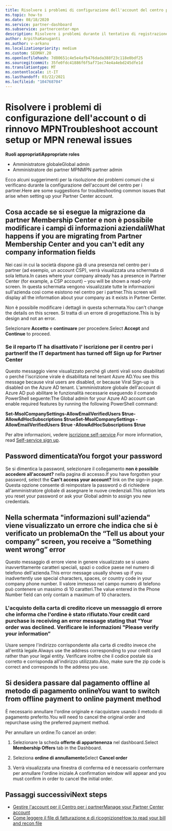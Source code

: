 ```yaml
---
title: Risolvere i problemi di configurazione dell'account del centro per i partner o del rinnovo MPN
ms.topic: how-to
ms.date: 08/18/2020
ms.service: partner-dashboard
ms.subservice: partnercenter-mpn
description: Risolvere i problemi durante il tentativo di registrazione nel centro per i partner. Le risposte rispondono a problemi con i metodi di pagamento, dimenticando le password e altro ancora.
author: ArpithaKanuganti
ms.author: v-arkanu
ms.localizationpriority: medium
ms.custom: SEOMAY.20
ms.openlocfilehash: 7d80651c4e5e4afb476dada388f23c118e0bdf25
ms.sourcegitcommit: 35fe0fdc41886f6f5af71ec74e4a4ebd245dfe1d
ms.translationtype: MT
ms.contentlocale: it-IT
ms.lasthandoff: 03/22/2021
ms.locfileid: "104768704"
---
```

# <a name="troubleshoot-account-setup-or-mpn-renewal-issues"></a><span data-ttu-id="c9504-104">Risolvere i problemi di configurazione dell'account o di rinnovo MPN</span><span class="sxs-lookup"><span data-stu-id="c9504-104">Troubleshoot account setup or MPN renewal issues</span></span>


<span data-ttu-id="c9504-105">**Ruoli appropriati**</span><span class="sxs-lookup"><span data-stu-id="c9504-105">**Appropriate roles**</span></span>

- <span data-ttu-id="c9504-106">Amministratore globale</span><span class="sxs-lookup"><span data-stu-id="c9504-106">Global admin</span></span>
- <span data-ttu-id="c9504-107">Amministratore dei partner MPN</span><span class="sxs-lookup"><span data-stu-id="c9504-107">MPN partner admin</span></span> 
 
<span data-ttu-id="c9504-108">Ecco alcuni suggerimenti per la risoluzione dei problemi comuni che si verificano durante la configurazione dell'account del centro per i partner.</span><span class="sxs-lookup"><span data-stu-id="c9504-108">Here are some suggestions for troubleshooting common issues that arise when setting up your Partner Center account.</span></span>

## <a name="what-happens-if-you-are-migrating-from-partner-membership-center-and-you-cant-edit-any-company-information-fields"></a><span data-ttu-id="c9504-109">Cosa accade se si esegue la migrazione da partner Membership Center e non è possibile modificare i campi di informazioni aziendali</span><span class="sxs-lookup"><span data-stu-id="c9504-109">What happens if you are migrating from Partner Membership Center and you can't edit any company information fields</span></span>

<span data-ttu-id="c9504-110">Nei casi in cui la società dispone già di una presenza nel centro per i partner (ad esempio, un account CSP), verrà visualizzata una schermata di sola lettura.</span><span class="sxs-lookup"><span data-stu-id="c9504-110">In cases where your company already has a presence in Partner Center (for example, a CSP account) – you will be shown a read-only screen.</span></span> <span data-ttu-id="c9504-111">In questa schermata vengono visualizzate tutte le informazioni sull'azienda così come esistono nel centro per i partner.</span><span class="sxs-lookup"><span data-stu-id="c9504-111">This screen will display all the information about your company as it exists in Partner Center.</span></span>

<span data-ttu-id="c9504-112">Non è possibile modificare i dettagli in questa schermata.</span><span class="sxs-lookup"><span data-stu-id="c9504-112">You can't change the details on this screen.</span></span> <span data-ttu-id="c9504-113">Si tratta di un errore di progettazione.</span><span class="sxs-lookup"><span data-stu-id="c9504-113">This is by design and not an error.</span></span>

<span data-ttu-id="c9504-114">Selezionare **Accetto** e **continuare** per procedere.</span><span class="sxs-lookup"><span data-stu-id="c9504-114">Select **Accept** and **Continue** to proceed.</span></span>


### <a name="if-the-it-department-has-turned-off-sign-up-for-partner-center"></a><span data-ttu-id="c9504-115">Se il reparto IT ha disattivato l' **iscrizione per il centro per i partner**</span><span class="sxs-lookup"><span data-stu-id="c9504-115">If the IT department has turned off **Sign up for Partner Center**</span></span>

<span data-ttu-id="c9504-116">Questo messaggio viene visualizzato perché gli utenti virali sono disabilitati o perché l'iscrizione virale è disabilitata nel tenant Azure AD.</span><span class="sxs-lookup"><span data-stu-id="c9504-116">You see this message because viral users are disabled, or because Viral Sign-up is disabled on the Azure AD tenant.</span></span> <span data-ttu-id="c9504-117">L'amministratore globale dell'account di Azure AD può abilitare le funzionalità necessarie eseguendo il comando PowerShell seguente:</span><span class="sxs-lookup"><span data-stu-id="c9504-117">The Global admin for your Azure AD account can enable required features by running the following PowerShell command:</span></span>

<span data-ttu-id="c9504-118">**Set-MsolCompanySettings-AllowEmailVerifiedUsers $true-AllowAdHocSubscriptions $true**</span><span class="sxs-lookup"><span data-stu-id="c9504-118">**Set-MsolCompanySettings -AllowEmailVerifiedUsers $true -AllowAdHocSubscriptions $true**</span></span>

<span data-ttu-id="c9504-119">Per altre informazioni, vedere [iscrizione self-service](/azure/active-directory/users-groups-roles/directory-self-service-signup).</span><span class="sxs-lookup"><span data-stu-id="c9504-119">For more information, read [Self-service sign up](/azure/active-directory/users-groups-roles/directory-self-service-signup).</span></span>

## <a name="you-forgot-your-password"></a><span data-ttu-id="c9504-120">Password dimenticata</span><span class="sxs-lookup"><span data-stu-id="c9504-120">You forgot your password</span></span>

<span data-ttu-id="c9504-121">Se si dimentica la password, selezionare il collegamento **non è possibile accedere all'account?** nella pagina di accesso.</span><span class="sxs-lookup"><span data-stu-id="c9504-121">If you have forgotten your password, select the **Can't access your account?** link on the sign-in page.</span></span> <span data-ttu-id="c9504-122">Questa opzione consente di reimpostare la password o di richiedere all'amministratore globale di assegnare le nuove credenziali.</span><span class="sxs-lookup"><span data-stu-id="c9504-122">This option lets you reset your password or ask your Global admin to assign you new credentials.</span></span>

## <a name="on-the-tell-us-about-your-company-screen-you-receive-a-something-went-wrong-error"></a><span data-ttu-id="c9504-123">Nella schermata "informazioni sull'azienda" viene visualizzato un errore che indica che si è verificato un problema</span><span class="sxs-lookup"><span data-stu-id="c9504-123">On the “Tell us about your company” screen, you receive a “Something went wrong” error</span></span>

<span data-ttu-id="c9504-124">Questo messaggio di errore viene in genere visualizzato se si usano inavvertitamente caratteri speciali, spazi o codice paese nel numero di telefono dell'azienda.</span><span class="sxs-lookup"><span data-stu-id="c9504-124">This error message usually shows up if you inadvertently use special characters, spaces, or country code in your company phone number.</span></span> <span data-ttu-id="c9504-125">Il valore immesso nel campo numero di telefono può contenere un massimo di 10 caratteri.</span><span class="sxs-lookup"><span data-stu-id="c9504-125">The value entered in the Phone Number field can only contain a maximum of 10 characters.</span></span>


### <a name="your-credit-card-purchase-is-receiving-an-error-message-stating-that-your-order-was-declined-please-verify-your-information"></a><span data-ttu-id="c9504-126">L'acquisto della carta di credito riceve un messaggio di errore che informa che l'ordine è stato rifiutato.</span><span class="sxs-lookup"><span data-stu-id="c9504-126">Your credit card purchase is receiving an error message stating that “Your order was declined.</span></span> <span data-ttu-id="c9504-127">Verificare le informazioni "</span><span class="sxs-lookup"><span data-stu-id="c9504-127">Please verify your information”</span></span>


<span data-ttu-id="c9504-128">Usare sempre l'indirizzo corrispondente alla carta di credito invece che all'entità legale.</span><span class="sxs-lookup"><span data-stu-id="c9504-128">Always use the address corresponding to your credit card rather than your legal entity.</span></span> <span data-ttu-id="c9504-129">Verificare inoltre che il codice postale sia corretto e corrisponda all'indirizzo utilizzato.</span><span class="sxs-lookup"><span data-stu-id="c9504-129">Also, make sure the zip code is correct and corresponds to the address you use.</span></span>

## <a name="you-want-to-switch-from-offline-payment-to-online-payment-method"></a><span data-ttu-id="c9504-130">Si desidera passare dal pagamento offline al metodo di pagamento online</span><span class="sxs-lookup"><span data-stu-id="c9504-130">You want to switch from offline payment to online payment method</span></span> 

<span data-ttu-id="c9504-131">È necessario annullare l'ordine originale e riacquistare usando il metodo di pagamento preferito.</span><span class="sxs-lookup"><span data-stu-id="c9504-131">You will need to cancel the original order and repurchase using the preferred payment method.</span></span>

<span data-ttu-id="c9504-132">Per annullare un ordine:</span><span class="sxs-lookup"><span data-stu-id="c9504-132">To cancel an order:</span></span>

1. <span data-ttu-id="c9504-133">Selezionare la scheda **offerte di appartenenza** nel dashboard.</span><span class="sxs-lookup"><span data-stu-id="c9504-133">Select **Membership Offers** tab in the Dashboard.</span></span>

2. <span data-ttu-id="c9504-134">Seleziona **ordine di annullamento**</span><span class="sxs-lookup"><span data-stu-id="c9504-134">Select **Cancel order**</span></span>

3. <span data-ttu-id="c9504-135">Verrà visualizzata una finestra di conferma ed è necessario confermare per annullare l'ordine iniziale.</span><span class="sxs-lookup"><span data-stu-id="c9504-135">A confirmation window will appear and you must confirm in order to cancel the initial order.</span></span>

## <a name="next-steps"></a><span data-ttu-id="c9504-136">Passaggi successivi</span><span class="sxs-lookup"><span data-stu-id="c9504-136">Next steps</span></span>

- [<span data-ttu-id="c9504-137">Gestire l'account per il Centro per i partner</span><span class="sxs-lookup"><span data-stu-id="c9504-137">Manage your Partner Center account</span></span>](partner-center-account-setup.md)
- [<span data-ttu-id="c9504-138">Come leggere il file di fatturazione e di ricognizione</span><span class="sxs-lookup"><span data-stu-id="c9504-138">How to read your bill and recon file</span></span>](read-your-bill.md)

